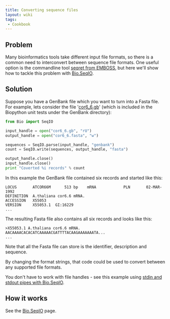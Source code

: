 ```yaml
---
title: Converting sequence files
layout: wiki
tags:
 - Cookbook
---
```


Problem
-------

Many bioinformatics tools take different input file formats, so there is
a common need to interconvert between sequence file formats. One useful
option is the commandline tool [seqret from
EMBOSS](http://emboss.sourceforge.net/apps/cvs/emboss/apps/seqret.html),
but here we'll show how to tackle this problem with
[Bio.SeqIO](SeqIO "wikilink").

Solution
--------

Suppose you have a GenBank file which you want to turn into a Fasta
file. For example, lets consider the file
'[cor6\_6.gb](http://biopython.open-bio.org/SRC/biopython/Tests/GenBank/cor6_6.gb)'
(which is included in the Biopython unit tests under the GenBank
directory):

``` python
from Bio import SeqIO

input_handle = open("cor6_6.gb", "rU")
output_handle = open("cor6_6.fasta", "w")

sequences = SeqIO.parse(input_handle, "genbank")
count = SeqIO.write(sequences, output_handle, "fasta")

output_handle.close()
input_handle.close()
print "Coverted %i records" % count
```

In this example the GenBank file contained six records and started like
this:

`LOCUS       ATCOR66M      513 bp    mRNA            PLN       02-MAR-1992`  
`DEFINITION  A.thaliana cor6.6 mRNA.`  
`ACCESSION   X55053`  
`VERSION     X55053.1  GI:16229`  
`...`

The resulting Fasta file also contains all six records and looks like
this:

`>X55053.1 A.thaliana cor6.6 mRNA.`  
`AACAAAACACACATCAAAAACGATTTTACAAGAAAAAAATA...`  
`...`

Note that all the Fasta file can store is the identifier, description
and sequence.

By changing the format strings, that code could be used to convert
between any supported file formats.

You don't have to work with file handles - see this example using [stdin
and stdout pipes with Bio.SeqIO](Reading_from_unix_pipes "wikilink").

How it works
------------

See the [Bio.SeqIO](SeqIO "wikilink") page.
